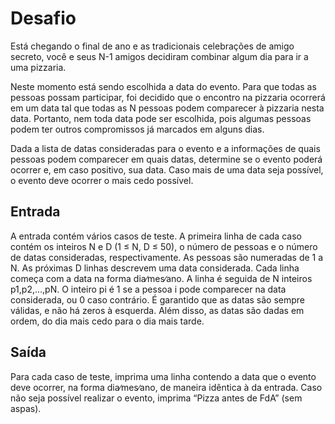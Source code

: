 <h1>Desafio</h1>
Está chegando o final de ano e as tradicionais celebrações de amigo secreto, você e seus N-1 amigos decidiram combinar algum dia para ir a uma pizzaria.

Neste momento está sendo escolhida a data do evento. Para que todas as pessoas possam participar, foi decidido que o encontro na pizzaria ocorrerá em um data tal que todas as N pessoas podem comparecer à pizzaria nesta data. Portanto, nem toda data pode ser escolhida, pois algumas pessoas podem ter outros compromissos já marcados em alguns dias.

Dada a lista de datas consideradas para o evento e a informações de quais pessoas podem comparecer em quais datas, determine se o evento poderá ocorrer e, em caso positivo, sua data. Caso mais de uma data seja possível, o evento deve ocorrer o mais cedo possível.

<h2>Entrada</h2>
A entrada contém vários casos de teste. A primeira linha de cada caso contém os inteiros N e D (1 ≤ N, D ≤ 50), o número de pessoas e o número de datas consideradas, respectivamente. As pessoas são numeradas de 1 a N. As próximas D linhas descrevem uma data considerada. Cada linha começa com a data na forma dia∕mes∕ano. A linha é seguida de N inteiros p1,p2,...,pN. O inteiro pi é 1 se a pessoa i pode comparecer na data considerada, ou 0 caso contrário. É garantido que as datas são sempre válidas, e não há zeros à esquerda. Além disso, as datas são dadas em ordem, do dia mais cedo para o dia mais tarde.

<h2>Saída</h2>
Para cada caso de teste, imprima uma linha contendo a data que o evento deve ocorrer, na forma dia∕mes∕ano, de maneira idêntica à da entrada. Caso não seja possível realizar o evento, imprima “Pizza antes de FdA” (sem aspas).